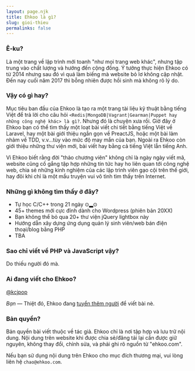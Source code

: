 ```yaml
---
layout: page.njk
title: Ehkoo là gì?
slug: gioi-thieu
permalinks: false
---
```

### Ê-ku?

Là một trang về lập trình mới toanh "như mọi trang web khác", nhưng tập trung vào chất lượng và hướng đến cộng đồng. Ý tưởng thực hiện Ehkoo có từ 2014 nhưng sau đó vì quá làm biếng mà website bỏ lơ không cập nhật. Đến nay cuối năm 2017 thì bỗng nhiên được hồi sinh mà không rõ lý do.

### Vậy có gì hay?

Mục tiêu ban đầu của Ehkoo là tạo ra một trang tài liệu kỹ thuật bằng tiếng Việt để trả lời cho câu hỏi `<Redis|MongoDB|Vagrant|Gearman|Puppet hay những công nghệ khác> là gì?`. Nhưng đó là chuyện xưa rồi. Giờ đây ở Ehkoo bạn có thể tìm thấy một loạt bài viết chi tiết bằng tiếng Việt về Laravel, hay  một bài giới thiệu ngắn gọn về PreactJS, hoặc một bài lảm nhảm về TDD, v.v...tùy vào mức độ may mắn của bạn. Ngoài ra Ehkoo còn giới thiệu những thư viện mới, bài viết hay bằng cả tiếng Việt lẫn tiếng Anh.

Vì Ehkoo biết rằng đời "thảo chương viên" không chỉ là ngày ngày viết mã, website cũng cố gắng tập hợp những tin tức hay ho liên quan tới công nghệ web, chia sẻ những kinh nghiệm của các lập trình viên gạo cội trên thế giới, hay đôi khi chỉ là một mẩu truyện vui vô tình tìm thấy trên Internet.

### Những gì không tìm thấy ở đây?

- Tự học C/C++ trong 21 ngày ⊙▂⊙
- 45+ themes mới cực đỉnh dành cho Wordpress (phiên bản 20XX)
- Bạn không thể bỏ qua 20+ thư viện jQuery lightbox này
- Hướng dẫn xây dựng ứng dụng quản lý sinh viên/web bán điện thoại/blog bằng PHP
- TBA

### Sao chỉ viết về PHP và JavaScript vậy?

Do thiếu người đó mà.

### Ai đang viết cho Ehkoo?

[@kcjpop](https://github.com/kcjpop)

_Bạn_ &mdash; Thiệt đó, Ehkoo đang [tuyển thêm người](/cong-tac) để viết bài nè.

### Bản quyền?
Bản quyền bài viết thuộc về tác giả. Ehkoo chỉ là nơi tập hợp và lưu trữ nội dung. Nội dung trên website khi được chia sẻ/đăng tải lại cần được giữ nguyên, không thay đổi, chỉnh sửa, và phải ghi rõ nguồn từ "ehkoo.com".

Nếu bạn sử dụng nội dung trên Ehkoo cho mục đích thương mại, vui lòng liên hệ `chao@ehkoo.com`.
